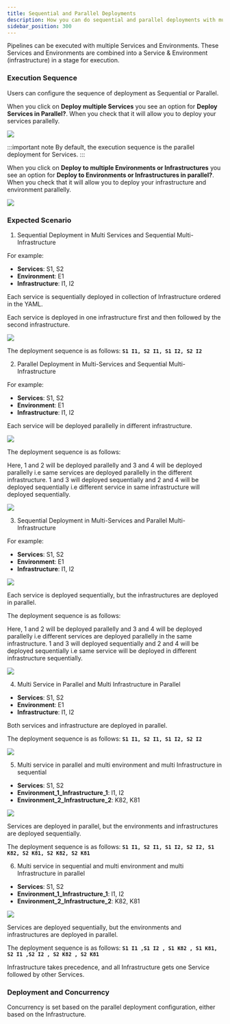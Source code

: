 ```yaml
---
title: Sequential and Parallel Deployments
description: How you can do sequential and parallel deployments with multi-service, multi-environment and multi-infrastructure
sidebar_position: 300
---
```


Pipelines can be executed with multiple Services and Environments. These Services and Environments are combined into a Service & Environment (infrastructure) in a stage for execution.

### Execution Sequence

Users can configure the sequence of deployment as Sequential or Parallel.

When you click on **Deploy multiple Services** you see an option for **Deploy Services in Parallel?**. When you check that it will allow you to deploy your services parallelly.

![](./static/service_parallel.png)

:::important note
By default, the execution sequence is the parallel deployment for Services.
:::

When you click on **Deploy to multiple Environments or Infrastructures** you see an option for **Deploy to Environments or Infrastructures in parallel?**. When you check that it will allow you to deploy your infrastructure and environment parallelly.

![](./static/environment_infrastructure.png)

### Expected Scenario

1. Sequential Deployment in Multi Services and Sequential Multi-Infrastructure

For example:

- **Services**: S1, S2
- **Environment**: E1
- **Infrastructure**: I1, I2

Each service is sequentially deployed in collection of Infrastructure ordered in the YAML.

Each service is deployed in one infrastructure first and then followed by the second infrastructure.

![](./static/service_infra_sequence.png)

The deployment sequence is as follows:
**`S1 I1, S2 I1, S1 I2, S2 I2`**

2. Parallel Deployment in Multi-Services and Sequential Multi-Infrastructure

For example:

- **Services**: S1, S2
- **Environment**: E1
- **Infrastructure**: I1, I2

Each service will be deployed parallelly in different infrastructure.

![](./static/service_parallel_infra_seq.png)

The deployment sequence is as follows:

Here, 1 and 2 will be deployed parallelly and 3 and 4 will be deployed parallelly i.e same services are deployed parallelly in the different infrastructure. 1 and 3 will deployed sequentially and 2 and 4 will be deployed sequentially i.e different service in same infrastructure will deployed sequentially.

![](./static/Parallel_service_seq_infra.png)

3. Sequential Deployment in Multi-Services and Parallel Multi-Infrastructure

For example:

- **Services**: S1, S2
- **Environment**: E1
- **Infrastructure**: I1, I2


![](./static/service_parallel_infra_seq.png)

Each service is deployed sequentially, but the infrastructures are deployed in parallel.

The deployment sequence is as follows:

Here, 1 and 2 will be deployed parallelly and 3 and 4 will be deployed parallelly i.e different services are deployed parallelly in the same infrastructure. 1 and 3 will deployed sequentially and 2 and 4 will be deployed sequentially i.e same service will be deployed in different infrastructure sequentially.

![](./static/seq_service_parallel_infra.png)

4. Multi Service in Parallel and Multi Infrastructure in Parallel

- **Services**: S1, S2
- **Environment**: E1
- **Infrastructure**: I1, I2

Both services and infrastructure are deployed in parallel.

The deployment sequence is as follows:
**`S1 I1, S2 I1, S1 I2, S2 I2`**

![](./static/service_parallel_infra_parallel.png)

5. Multi service in parallel and multi environment and multi Infrastructure in sequential 

- **Services**: S1, S2
- **Environment_1_Infrastructure_1**: I1, I2
- **Environment_2_Infrastructure_2**: K82, K81

![](./static/multi_service_parallel_multi_env_infra_seq.png)

Services are deployed in parallel, but the environments and infrastructures are deployed sequentially.

The deployment sequence is as follows:
**`S1 I1, S2 I1, S1 I2, S2 I2, S1 K82, S2 K81, S2 K82, S2 K81`**

6. Multi service in sequential and multi environment and multi Infrastructure in parallel

- **Services**: S1, S2
- **Environment_1_Infrastructure_1**: I1, I2
- **Environment_2_Infrastructure_2**: K82, K81

![](./static/multi_service_sequence_multi_env_multi_infra_parallel.png)

Services are deployed sequentially, but the environments and infrastructures are deployed in parallel.

The deployment sequence is as follows:
**`S1 I1 ,S1 I2 , S1 K82 , S1 K81, S2 I1 ,S2 I2 , S2 K82 , S2 K81`**

Infrastructure takes precedence, and all Infrastructure gets one Service followed by other Services.

### Deployment and Concurrency

Concurrency is set based on the parallel deployment configuration, either based on the Infrastructure.
